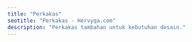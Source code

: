 ```yaml
---
title: "Perkakas"
seotitle: "Perkakas - Hervyqa.com"
description: "Perkakas tambahan untuk kebutuhan desain."
---
```

